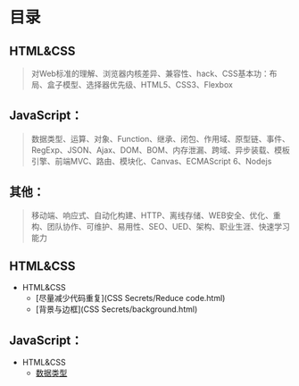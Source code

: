 # 目录

## HTML&CSS
> 对Web标准的理解、浏览器内核差异、兼容性、hack、CSS基本功：布局、盒子模型、选择器优先级、HTML5、CSS3、Flexbox

## JavaScript：
> 数据类型、运算、对象、Function、继承、闭包、作用域、原型链、事件、RegExp、JSON、Ajax、DOM、BOM、内存泄漏、跨域、异步装载、模板引擎、前端MVC、路由、模块化、Canvas、ECMAScript 6、Nodejs

## 其他：
> 移动端、响应式、自动化构建、HTTP、离线存储、WEB安全、优化、重构、团队协作、可维护、易用性、SEO、UED、架构、职业生涯、快速学习能力

## HTML&CSS
* HTML&CSS
  - [尽量减少代码重复](CSS Secrets/Reduce code.html)
  - [背景与边框](CSS Secrets/background.html)

## JavaScript：
* HTML&CSS
  - [数据类型](type-of-data/type.md)